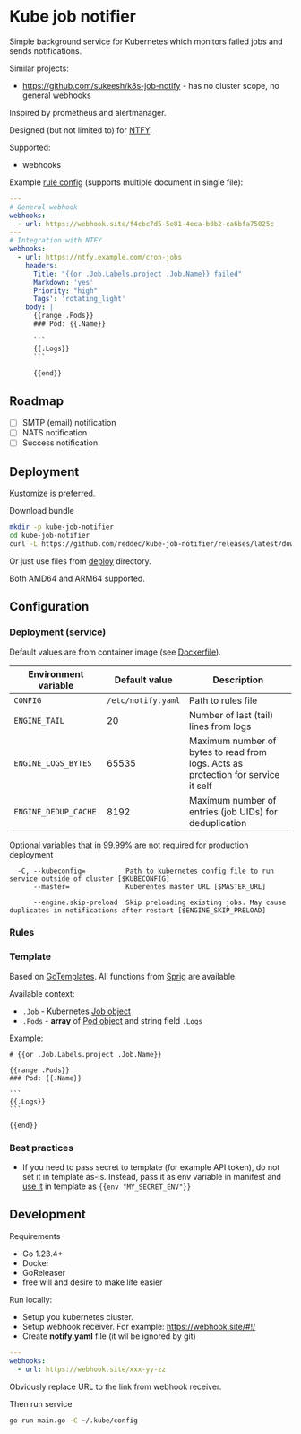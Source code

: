 # Kube job notifier

Simple background service for Kubernetes which monitors failed jobs and sends notifications.

Similar projects:

- https://github.com/sukeesh/k8s-job-notify - has no cluster scope, no general webhooks

Inspired by prometheus and alertmanager.

Designed (but not limited to) for [NTFY](https://ntfy.sh/).

Supported:

- webhooks

Example [rule config](#rules) (supports multiple document in single file):

```yaml
---
# General webhook
webhooks:
  - url: https://webhook.site/f4cbc7d5-5e81-4eca-b0b2-ca6bfa75025c
---
# Integration with NTFY
webhooks:
  - url: https://ntfy.example.com/cron-jobs
    headers:
      Title: "{{or .Job.Labels.project .Job.Name}} failed"
      Markdown: 'yes'
      Priority: "high"
      Tags': 'rotating_light'
    body: |
      {{range .Pods}}
      ### Pod: {{.Name}}

      ```
      {{.Logs}}
      ```

      {{end}}
```

## Roadmap

- [ ] SMTP (email) notification
- [ ] NATS notification
- [ ] Success notification

## Deployment

Kustomize is preferred.

Download bundle

```bash
mkdir -p kube-job-notifier
cd kube-job-notifier
curl -L https://github.com/reddec/kube-job-notifier/releases/latest/download/deploy.tar.gz | tar -xzvf -  
```

Or just use files from [deploy](deploy) directory.

Both AMD64 and ARM64 supported.

## Configuration

### Deployment (service)

Default values are from container image (see [Dockerfile](Dockerfile)).

| Environment variable | Default value      | Description                                                                       |
|----------------------|--------------------|-----------------------------------------------------------------------------------|
| `CONFIG`             | `/etc/notify.yaml` | Path to rules file                                                                |
| `ENGINE_TAIL`        | 20                 | Number of last (tail) lines from logs                                             |
| `ENGINE_LOGS_BYTES`  | 65535              | Maximum number of bytes to read from logs. Acts as protection for service it self |
| `ENGINE_DEDUP_CACHE` | 8192               | Maximum number of entries (job UIDs) for deduplication                            |

Optional variables that in 99.99% are not required for production deployment

```
  -C, --kubeconfig=          Path to kubernetes config file to run service outside of cluster [$KUBECONFIG]
      --master=              Kuberentes master URL [$MASTER_URL]
      
      --engine.skip-preload  Skip preloading existing jobs. May cause duplicates in notifications after restart [$ENGINE_SKIP_PRELOAD]
```

### Rules

### Template

Based on [GoTemplates](https://pkg.go.dev/text/template). All functions
from [Sprig](https://masterminds.github.io/sprig/) are available.

Available context:

- `.Job` - Kubernetes [Job object](https://pkg.go.dev/k8s.io/api@v0.32.0/batch/v1#Job)
- `.Pods` - **array** of [Pod object](https://pkg.go.dev/k8s.io/api@v0.32.0/core/v1#Pod) and string field `.Logs`

Example:

    # {{or .Job.Labels.project .Job.Name}}    

    {{range .Pods}}
    ### Pod: {{.Name}}
    
    ```
    {{.Logs}}
    ```
    
    {{end}}

### Best practices

- If you need to pass secret to template (for example API token), do not set it in template as-is. Instead, pass it as
  env variable in manifest and [use it](https://masterminds.github.io/sprig/os.html) in template as
  `{{env "MY_SECRET_ENV"}}`

## Development

Requirements

- Go 1.23.4+
- Docker
- GoReleaser
- free will and desire to make life easier

Run locally:

- Setup you kubernetes cluster.
- Setup webhook receiver. For example: https://webhook.site/#!/
- Create **notify.yaml** file (it wil be ignored by git)

```yaml
---
webhooks:
  - url: https://webhook.site/xxx-yy-zz
```

Obviously replace URL to the link from webhook receiver.

Then run service

```bash
go run main.go -C ~/.kube/config
```